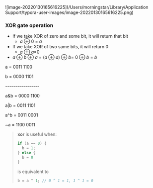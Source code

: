 ![image-20220130165616225](/Users/morningstar/Library/Application Support/typora-user-images/image-20220130165616225.png)

### XOR gate operation

* If we take XOR of zero and some bit, it will return that bit
  - *a* ⊕ 0 = *a*
* If we take XOR of two same bits, it will return 0
  - *a* ⊕ *a*=0
* *a* ⊕ *b* ⊕ *a* = (*a* ⊕ *a*) ⊕ *b*= 0 ⊕ *b* = *b*





a = 0011 1100

b = 0000 1101

\-----------------

a&b = 0000 1100

a|b = 0011 1101

a^b = 0011 0001

~a = 1100 0011



> **xor** is useful when:
>
> ```java
> if (a == 0) {
> 	b = 1;
> } else {
> 	b = 0
> }
> ```
>
> is equivalent to
>
> ```java
> b = a ^ 1; // 0 ^ 1 = 1, 1 ^ 1 = 0
> ```
>